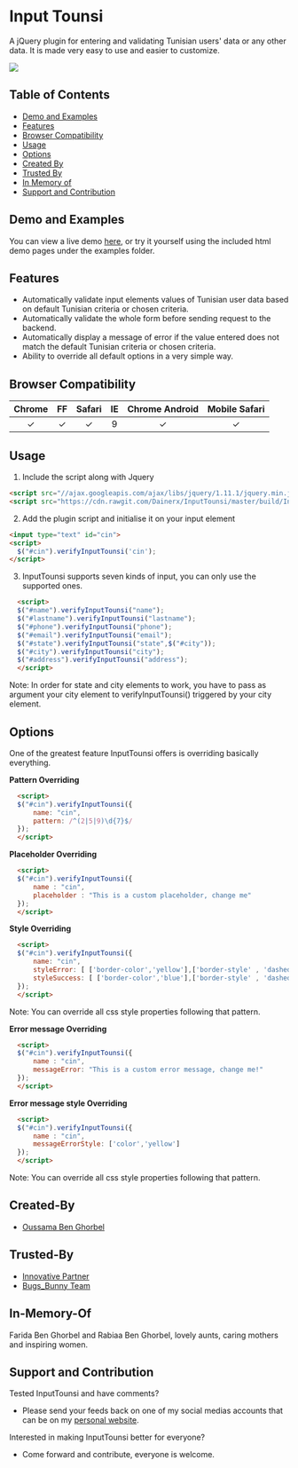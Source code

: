 # Input Tounsi
A jQuery plugin for entering and validating Tunisian users' data or any other data. It is made very easy to use and easier to customize.

<img src="https://raw.githubusercontent.com/Dainerx/InputTounsi/master/screenshots/screenshot-1.png?token=ASmpJW4uTy8276xSEkws2A1f28J7GRKVks5ZhmH1wA%3D%3D">

## Table of Contents

- [Demo and Examples](#demo-and-examples)
- [Features](#features)
- [Browser Compatibility](#browser-compatibility)
- [Usage](#usage)
- [Options](#options)
- [Created By](#created-by)
- [Trusted By](#trusted-by)
- [In Memory of](#in-memory-of)
- [Support and Contribution](#support-and-contribution)
## Demo and Examples
You can view a live demo [here](https://jsfiddle.net/dainer/96nxdLgt/), or try it  yourself using the included html demo pages under the examples folder.


## Features
* Automatically validate input elements values of Tunisian user data based on default Tunisian criteria or chosen criteria.
* Automatically validate the whole form before sending request to the backend.
* Automatically display a message of error if the value entered does not match the default Tunisian criteria or chosen criteria.
* Ability to override all default options in a very simple way.

## Browser Compatibility
| Chrome | FF  | Safari | IE  | Chrome Android | Mobile Safari |
| :----: | :-: | :----: | :-: | :------------: | :-----------: | 
|    ✓   |  ✓  |    ✓   |  9  |      ✓         |       ✓       |     



## Usage

1. Include the script along with Jquery
  ```html
  <script src="//ajax.googleapis.com/ajax/libs/jquery/1.11.1/jquery.min.js"></script>
  <script src="https://cdn.rawgit.com/Dainerx/InputTounsi/master/build/InputTounsi.min.js"></script>
  ```

2. Add the plugin script and initialise it on your input element
  ```html
  <input type="text" id="cin">
  <script>
    $("#cin").verifyInputTounsi('cin');
  </script>
  ```
3. InputTounsi supports seven kinds of input, you can only use the supported ones. 

  ```html
    <script>
    $("#name").verifyInputTounsi("name");
    $("#lastname").verifyInputTounsi("lastname");
    $("#phone").verifyInputTounsi("phone");
    $("#email").verifyInputTounsi("email");
    $("#state").verifyInputTounsi("state",$("#city"));
    $("#city").verifyInputTounsi("city");
    $("#address").verifyInputTounsi("address");
    </script>
  ```

Note: In order for state and city elements to work, you have to pass as argument your city element to verifyInputTounsi() triggered by your city element.

## Options
One of the greatest feature InputTounsi offers is overriding basically everything.

**Pattern Overriding**  
  ```html
    <script>
    $("#cin").verifyInputTounsi({
        name: "cin",
        pattern: /^(2|5|9)\d{7}$/
    });
    </script>
  ```

**Placeholder Overriding**  
  ```html
    <script>
    $("#cin").verifyInputTounsi({
        name : "cin",
        placeholder : "This is a custom placeholder, change me"
    });
    </script>
  ```

**Style Overriding**  

  ```html
    <script>
    $("#cin").verifyInputTounsi({
        name: "cin",
        styleError: [ ['border-color','yellow'],['border-style' , 'dashed'] ],
        styleSuccess: [ ['border-color','blue'],['border-style' , 'dashed'] ],
    });
    </script>
  ```
Note: You can override all css style properties following that pattern.

**Error message Overriding**  

  ```html
    <script>
    $("#cin").verifyInputTounsi({ 
        name : "cin",
        messageError: "This is a custom error message, change me!"
    });
    </script>
  ```

**Error message style Overriding**  

  ```html
    <script>
    $("#cin").verifyInputTounsi({ 
        name : "cin",
        messageErrorStyle: ['color','yellow']
    });
    </script>
  ```
Note: You can override all css style properties following that pattern.




## Created-By
- [Oussama Ben Ghorbel](http://dainer.me/)

## Trusted-By
* [Innovative Partner](http://innovativepart.com/)
* [Bugs_Bunny Team](https://www.facebook.com/BugsBunnyCTF/)


## In-Memory-Of
Farida Ben Ghorbel and Rabiaa Ben Ghorbel, lovely aunts, caring mothers and inspiring women.

## Support and Contribution

Tested InputTounsi and have comments?

* Please send your feeds back on one of my social medias accounts that can be on my [personal website](http://dainer.me/).

Interested in making InputTounsi better for everyone? 

* Come forward and contribute, everyone is welcome.

